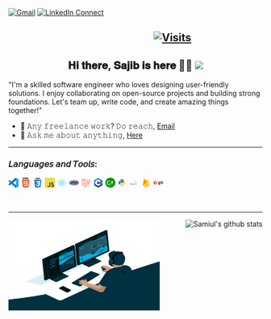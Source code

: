 [![Gmail](https://img.shields.io/badge/%20-Send%20Mail-black?color=14171A&labelColor=ef5350&logo=gmail&logoColor=ffffff)](mailto:samiul.islam.unisel@gmail.com)
[![LinkedIn Connect](https://img.shields.io/badge/%20-Connect-black?color=14171A&labelColor=212121&logo=linkedin&logoColor=ffffff)](https://www.linkedin.com/in/linked-sajib/)

&nbsp;&nbsp;&nbsp;&nbsp;&nbsp;&nbsp;&nbsp;&nbsp;&nbsp;&nbsp;&nbsp;&nbsp;&nbsp;&nbsp;&nbsp;&nbsp;&nbsp;&nbsp;&nbsp;&nbsp;&nbsp;&nbsp;&nbsp;&nbsp;&nbsp;&nbsp;&nbsp;&nbsp;
&nbsp;&nbsp;&nbsp;&nbsp;&nbsp;&nbsp;&nbsp;&nbsp;&nbsp;&nbsp;&nbsp;&nbsp;&nbsp;&nbsp;&nbsp;&nbsp;&nbsp;&nbsp;&nbsp;&nbsp;&nbsp;&nbsp;&nbsp;&nbsp;&nbsp;&nbsp;&nbsp;&nbsp;
[![Visits](https://komarev.com/ghpvc/?username=git-sajib&logo=GitHub&label=GitHub%20Viewers&color=336699&logoColor=white&style=flat-square)](https://github.com/git-sajib)
---

<h2 align="center"> 𝐇𝐢 𝐭𝐡𝐞𝐫𝐞, 𝐒𝐚𝐣𝐢𝐛 𝐢𝐬 𝐡𝐞𝐫𝐞 👨‍💻 <img src="https://media.giphy.com/media/hvRJCLFzcasrR4ia7z/giphy.gif" width="25px"></h2>


"I'm a skilled software engineer who loves designing user-friendly solutions. I enjoy collaborating on open-source projects and building strong foundations. Let's team up, write code, and create amazing things together!"

 
  
 - 💼 𝙰𝚗𝚢 𝚏𝚛𝚎𝚎𝚕𝚊𝚗𝚌𝚎 𝚠𝚘𝚛𝚔? 𝙳𝚘 𝚛𝚎𝚊𝚌𝚑, [Email](mailto:samiul.islam.unisel@gmail.com)
 - 💬 𝙰𝚜𝚔 𝚖𝚎 𝚊𝚋𝚘𝚞𝚝 𝚊𝚗𝚢𝚝𝚑𝚒𝚗𝚐, [Here](https://github.com/git-sajib/git-sajib/issues)

---

### 𝘓𝘢𝘯𝘨𝘶𝘢𝘨𝘦𝘴 𝘢𝘯𝘥 𝘛𝘰𝘰𝘭𝘴:

<code><img height="20" src="https://raw.githubusercontent.com/github/explore/80688e429a7d4ef2fca1e82350fe8e3517d3494d/topics/visual-studio-code/visual-studio-code.png"></code>
<code><img height="20" src="https://raw.githubusercontent.com/github/explore/80688e429a7d4ef2fca1e82350fe8e3517d3494d/topics/html/html.png"></code>
<code><img height="20" src="https://raw.githubusercontent.com/github/explore/80688e429a7d4ef2fca1e82350fe8e3517d3494d/topics/css/css.png"></code>
<code><img height="20" src="https://raw.githubusercontent.com/github/explore/80688e429a7d4ef2fca1e82350fe8e3517d3494d/topics/javascript/javascript.png"></code>
<code><img height="20" src="https://raw.githubusercontent.com/github/explore/80688e429a7d4ef2fca1e82350fe8e3517d3494d/topics/react/react.png"></code>
<code><img height="20" src="https://raw.githubusercontent.com/github/explore/80688e429a7d4ef2fca1e82350fe8e3517d3494d/topics/php/php.png"></code>
<code><img height="20" src="https://raw.githubusercontent.com/github/explore/80688e429a7d4ef2fca1e82350fe8e3517d3494d/topics/laravel/laravel.png"></code>
<code><img height="20" src="https://raw.githubusercontent.com/github/explore/80688e429a7d4ef2fca1e82350fe8e3517d3494d/topics/cpp/cpp.png"></code>
<code><img height="20" src="https://raw.githubusercontent.com/github/explore/80688e429a7d4ef2fca1e82350fe8e3517d3494d/topics/csharp/csharp.png"></code>
<code><img height="20" src="https://raw.githubusercontent.com/github/explore/80688e429a7d4ef2fca1e82350fe8e3517d3494d/topics/python/python.png"></code>
<code><img height="20" src="https://raw.githubusercontent.com/github/explore/80688e429a7d4ef2fca1e82350fe8e3517d3494d/topics/mysql/mysql.png"></code>
<code><img height="20" src="https://raw.githubusercontent.com/github/explore/80688e429a7d4ef2fca1e82350fe8e3517d3494d/topics/firebase/firebase.png"></code>
<code><img height="20" src="https://raw.githubusercontent.com/github/explore/80688e429a7d4ef2fca1e82350fe8e3517d3494d/topics/git/git.png"></code>

<br />

---

   <img align="left" alt="GIF" src="https://github.com/git-sajib/git-sajib/blob/main/code.gif" width="300" height="180" />
<a href="https://github.com/git-sajib/github-readme-stats">
  <img align="right" src="https://github-readme-stats.vercel.app/api/top-langs/?username=git-sajib&layout=compact&theme=gotham" alt="Samiul's github stats" />
</a>



